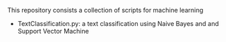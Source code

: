 This repository consists a collection of scripts for machine learning 
- TextClassification.py: a text classification using Naive Bayes and and Support Vector Machine
